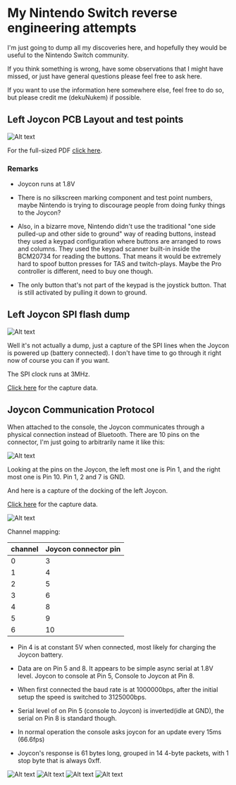 # My Nintendo Switch reverse engineering attempts

I'm just going to dump all my discoveries here, and hopefully they would be useful to the Nintendo Switch community.

If you think something is wrong, have some observations that I might have missed, or just have general questions please feel free to ask here.

If you want to use the information here somewhere else, feel free to do so, but please credit me (dekuNukem) if possible.

## Left Joycon PCB Layout and test points

![Alt text](http://i.imgur.com/7Ui8lFv.jpg)

For the full-sized PDF [click here](./joycon_left_pcb.pdf).

### Remarks

* Joycon runs at 1.8V

* There is no silkscreen marking component and test point numbers, maybe Nintendo is trying to discourage people from doing funky things to the Joycon?

* Also, in a bizarre move, Nintendo didn't use the traditional "one side pulled-up and other side to ground" way of reading buttons, instead they used a keypad configuration where buttons are arranged to rows and columns. They used the keypad scanner built-in inside the BCM20734 for reading the buttons. That means it would be extremely hard to spoof button presses for TAS and twitch-plays. Maybe the Pro controller is different, need to buy one though.

* The only button that's not part of the keypad is the joystick button. That is still activated by pulling it down to ground.

## Left Joycon SPI flash dump

![Alt text](https://i.imgur.com/2c3tmyd.png)

Well it's not actually a dump, just a capture of the SPI lines when the Joycon is powered up (battery connected). I don't have time to go through it right now of course you can if you want.

The SPI clock runs at 3MHz.

[Click here](./logic_captures/leftjoyconspiflashpoweron.logicdata) for the capture data.

## Joycon Communication Protocol

When attached to the console, the Joycon communicates through a physical connection instead of Bluetooth. There are 10 pins on the connector, I'm just going to arbitrarily name it like this:

![Alt text](https://i.imgur.com/52xjlRb.jpg)

Looking at the pins on the Joycon, the left most one is Pin 1, and the right most one is Pin 10. Pin 1, 2 and 7 is GND.

And here is a capture of the docking of the left Joycon.

[Click here](./logic_captures/leftjoycon_docking.logicdata) for the capture data.

![Alt text](https://i.imgur.com/iUq5RNG.png)

Channel mapping:

| channel | Joycon connector pin |
|---------|----------------------|
| 0       | 3                    |
| 1       | 4                    |
| 2       | 5                    |
| 3       | 6                    |
| 4       | 8                    |
| 5       | 9                    |
| 6       | 10                   |

* Pin 4 is at constant 5V when connected, most likely for charging the Joycon battery.

* Data are on Pin 5 and 8. It appears to be simple async serial at 1.8V level. Joycon to console at Pin 5, Console to Joycon at Pin 8.

* When first connected the baud rate is at 1000000bps, after the initial setup the speed is switched to 3125000bps.

* Serial level of on Pin 5 (console to Joycon) is inverted(idle at GND), the serial on Pin 8 is standard though.

* In normal operation the console asks joycon for an update every 15ms (66.6fps)

* Joycon's response is 61 bytes long, grouped in 14 4-byte packets, with 1 stop byte that is always 0xff.

![Alt text]()
![Alt text]()
![Alt text]()
![Alt text]()

